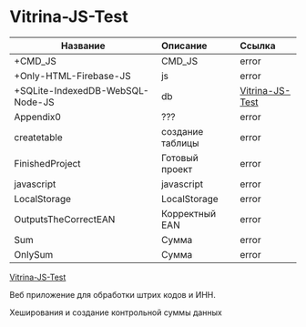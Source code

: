 # Vitrina-JS-Test

| Название | Описание | Ссылка |
|----------------|:---------|:----------------|
| +CMD_JS | CMD_JS | error |
| +Only-HTML-Firebase-JS | js | error |
| +SQLite-IndexedDB-WebSQL-Node-JS | db | [Vitrina-JS-Test](https://quantum-pizzza.github.io/Vitrina-JS-Test/+SQLite-IndexedDB-WebSQL-Node-JS/WebSQL_index.html) |
| Appendix0 | ??? | error |
| createtable | создание таблицы | error |
| FinishedProject | Готовый проект | error |
| javascript | javascript | error |
| LocalStorage | LocalStorage | error |
| OutputsTheCorrectEAN | Корректный EAN | error |
| Sum | Сумма | error |
| OnlySum | Сумма | error |


[Vitrina-JS-Test](https://quantum-pizzza.github.io/Vitrina-JS-Test/)

Веб приложение для обработки штрих кодов и ИНН.

Хеширования и создание контрольной суммы данных 
